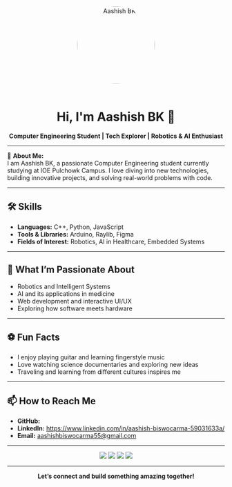 <div align="center">
  <img src="![image1](image1)" width="180" alt="Aashish BK" style="border-radius:50%;margin-bottom:20px;">
  
  # Hi, I'm Aashish BK 👋

  **Computer Engineering Student | Tech Explorer | Robotics & AI Enthusiast**
</div>

---

🌟 **About Me:**  
I am Aashish BK, a passionate Computer Engineering student currently studying at IOE Pulchowk Campus. I love diving into new technologies, building innovative projects, and solving real-world problems with code.

---

## 🛠️ Skills

- **Languages:** C++, Python, JavaScript  
- **Tools & Libraries:** Arduino,  Raylib, Figma  
- **Fields of Interest:** Robotics, AI in Healthcare, Embedded Systems

---

## 🌱 What I’m Passionate About

- Robotics and Intelligent Systems  
- AI and its applications in medicine  
- Web development and interactive UI/UX  
- Exploring how software meets hardware

---

## ⚽ Fun Facts

- I enjoy playing guitar and learning fingerstyle music  
- Love watching science documentaries and exploring new ideas  
- Traveling and learning from different cultures inspires me

---

## 📫 How to Reach Me

- **GitHub:**  
- **LinkedIn:** https://www.linkedin.com/in/aashish-biswocarma-59031633a/ 
- **Email:** aashishbiswocarma55@gmail.com

---

<div align="center">
  <img src="https://img.shields.io/badge/-C++-00599C?style=for-the-badge&logo=cplusplus&logoColor=white"/>
  <img src="https://img.shields.io/badge/-Python-3776AB?style=for-the-badge&logo=python&logoColor=white"/>
  <img src="https://img.shields.io/badge/-JavaScript-F7DF1E?style=for-the-badge&logo=javascript&logoColor=black"/>
  <img src="https://img.shields.io/badge/-Figma-F24E1E?style=for-the-badge&logo=figma&logoColor=white"/>
</div>

---

<div align="center">
  <b>Let’s connect and build something amazing together!</b>
</div>
